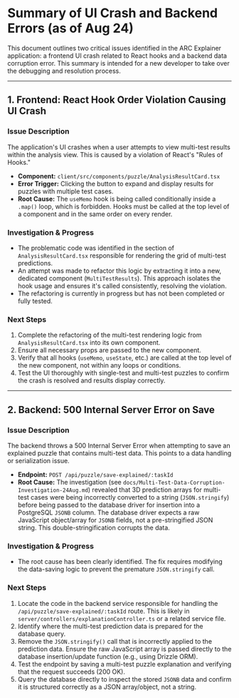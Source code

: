# Summary of UI Crash and Backend Errors (as of Aug 24)

This document outlines two critical issues identified in the ARC Explainer application: a frontend UI crash related to React hooks and a backend data corruption error. This summary is intended for a new developer to take over the debugging and resolution process.

---

## 1. Frontend: React Hook Order Violation Causing UI Crash

### Issue Description
The application's UI crashes when a user attempts to view multi-test results within the analysis view. This is caused by a violation of React's "Rules of Hooks."

*   **Component:** `client/src/components/puzzle/AnalysisResultCard.tsx`
*   **Error Trigger:** Clicking the button to expand and display results for puzzles with multiple test cases.
*   **Root Cause:** The `useMemo` hook is being called conditionally inside a `.map()` loop, which is forbidden. Hooks must be called at the top level of a component and in the same order on every render.

### Investigation & Progress
- The problematic code was identified in the section of `AnalysisResultCard.tsx` responsible for rendering the grid of multi-test predictions.
- An attempt was made to refactor this logic by extracting it into a new, dedicated component (`MultiTestResults`). This approach isolates the hook usage and ensures it's called consistently, resolving the violation.
- The refactoring is currently in progress but has not been completed or fully tested.

### Next Steps
1.  Complete the refactoring of the multi-test rendering logic from `AnalysisResultCard.tsx` into its own component.
2.  Ensure all necessary props are passed to the new component.
3.  Verify that all hooks (`useMemo`, `useState`, etc.) are called at the top level of the new component, not within any loops or conditions.
4.  Test the UI thoroughly with single-test and multi-test puzzles to confirm the crash is resolved and results display correctly.

---

## 2. Backend: 500 Internal Server Error on Save

### Issue Description
The backend throws a 500 Internal Server Error when attempting to save an explained puzzle that contains multi-test data. This points to a data handling or serialization issue.

*   **Endpoint:** `POST /api/puzzle/save-explained/:taskId`
*   **Root Cause:** The investigation (see `docs/Multi-Test-Data-Corruption-Investigation-24Aug.md`) revealed that 3D prediction arrays for multi-test cases were being incorrectly converted to a string (`JSON.stringify`) before being passed to the database driver for insertion into a PostgreSQL `JSONB` column. The database driver expects a raw JavaScript object/array for `JSONB` fields, not a pre-stringified JSON string. This double-stringification corrupts the data.

### Investigation & Progress
- The root cause has been clearly identified. The fix requires modifying the data-saving logic to prevent the premature `JSON.stringify` call.

### Next Steps
1.  Locate the code in the backend service responsible for handling the `/api/puzzle/save-explained/:taskId` route. This is likely in `server/controllers/explanationController.ts` or a related service file.
2.  Identify where the multi-test prediction data is prepared for the database query.
3.  Remove the `JSON.stringify()` call that is incorrectly applied to the prediction data. Ensure the raw JavaScript array is passed directly to the database insertion/update function (e.g., using Drizzle ORM).
4.  Test the endpoint by saving a multi-test puzzle explanation and verifying that the request succeeds (200 OK).
5.  Query the database directly to inspect the stored `JSONB` data and confirm it is structured correctly as a JSON array/object, not a string.
